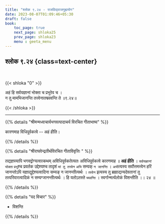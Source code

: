 ```yaml
---
title: "श्लोक ९.२४ - राजविद्यराजगुह्ययोग"
date: 2023-08-07T01:09:46+05:30
draft: false
book:
    toc_page: true
    next_page: shloka25
    prev_page: shloka23
    menu : geeta_menu
---
```




## श्लोक ९.२४ {class=text-center}

<br/>

{{< shloka  "0"  >}}

अहं हि सर्वयज्ञानां भोक्ता च प्रभुरेव च ।   
न तु मामभिजानन्ति तत्त्वेनातश्च्यवन्ति ते ॥९.२४॥

{{< /shloka >}}

---


{{% details "श्रीमन्मध्वाचार्यभगवत्पादाचर्य विरचित  गीताभाष्य" %}}

कारणमाह विधिपूर्वकत्वे -- अहं हीति।

{{% /details %}}



{{% details "श्रीराघवेन्द्रतीर्थविरचित गीताविवृत्तिः " %}}

तद्यज्ञस्यापि भगवद्वोग्यत्वात्कथम् 
अविधिपूर्वकतेत्यतः अविधिपूर्वकत्वे
कारणमाह ॥ **अहं हीति** । `सर्वयज्ञानां` `भोक्ता` 
`प्रभु`श्च प्रवर्तक उद्देश्यश्च तादृशं 
`मां तु तत्त्वेन` `अभि` सम्यक्‌ `न जानन्ति` । 
`अभी`त्यस्य सर्वोत्तमत्त्वेन हरिं जानन्तोऽपि 
यज्ञाद्युद्देश्यत्वादिना सम्यङ्‌ न जानन्तीत्यर्थः । 
`तत्वेन` इत्यस्य तु ब्रह्माद्यन्यदेवतानां तु 
तत्परिवारत्वादिकं न सम्यग्जानन्तीत्यर्थः । 
हि यतोऽतस्ते `च्यवन्ति` ।
स्वर्गान्मर्त्यलोकं विशन्तीति ।। २४ ॥

{{% /details %}}



{{% details "पद विचार" %}}

- विशन्ति

{{% /details %}}
